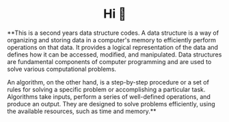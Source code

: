 

<h1 align="center">Hi 👋</h1>

 **This is a second years data structure codes.
A data structure is a way of organizing and storing data in a computer's memory to efficiently perform operations on that data. It provides a logical representation of the data and defines how it can be accessed, modified, and manipulated. Data structures are fundamental components of computer programming and are used to solve various computational problems.

An algorithm, on the other hand, is a step-by-step procedure or a set of rules for solving a specific problem or accomplishing a particular task. Algorithms take inputs, perform a series of well-defined operations, and produce an output. They are designed to solve problems efficiently, using the available resources, such as time and memory.**
